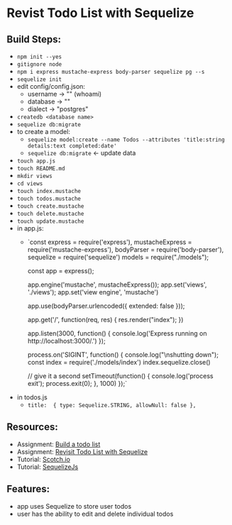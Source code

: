 # Revist Todo List with Sequelize

## Build Steps:

- `npm init --yes`
- `gitignore node`
- `npm i express mustache-express body-parser sequelize pg --s`
- `sequelize init`
- edit config/config.json:
  - username -> "<your username>" (whoami)
  - database -> "<database name>"
  - dialect -> "postgres"
- `createdb <database name>`
- `sequelize db:migrate`
- to create a model:
  - `sequelize model:create --name Todos --attributes 'title:string details:text completed:date'`
  - `sequelize db:migrate` <- update data
- `touch app.js`
- `touch README.md`
- `mkdir views`
- `cd views`
- `touch index.mustache`
- `touch todos.mustache`
- `touch create.mustache`
- `touch delete.mustache`
- `touch update.mustache`
- in app.js:
  -  `const express = require('express'),
        mustacheExpress = require('mustache-express'),
        bodyParser = require('body-parser'),
        sequelize = require('sequelize')
        models = require("./models");

      const app = express();

      app.engine('mustache', mustacheExpress());
      app.set('views', './views');
      app.set('view engine', 'mustache')

      app.use(bodyParser.urlencoded({
          extended: false
      }));

      app.get('/', function(req, res) {
          res.render("index");
      })

      app.listen(3000, function() {
          console.log('Express running on http://localhost:3000/.')
      });

      process.on('SIGINT', function() {
        console.log("\nshutting down");
        const index = require('./models/index')
        index.sequelize.close()

       // give it a second
        setTimeout(function() {
          console.log('process exit');
          process.exit(0);
        }, 1000)
      });`
- in todos.js
  - `title:  {
    type: Sequelize.STRING,
    allowNull: false
  },`

## Resources:

- Assignment: [Build a todo list](https://newline.theironyard.com/courses/10/projects/76)
- Assignment: [Revisit Todo List with Sequelize](https://newline.theironyard.com/courses/10/projects/111)
- Tutorial: [Scotch.io](https://scotch.io/tutorials/getting-started-with-node-express-and-postgres-using-sequelize)
- Tutorial: [SequelizeJs](ttp://docs.sequelizejs.com/manual/tutorial/instances.html)

## Features:

- app uses Sequelize to store user todos
- user has the ability to edit and delete individual todos
